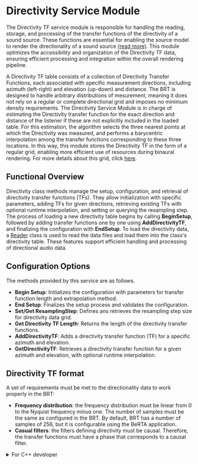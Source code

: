# Directivity Service Module

The Directivity TF service module is responsible for handling the reading, storage, and processing of the transfer functions of the directivity of a sound source. These functions are essential for enabling the source model to render the directionality of a sound source [(read more)](../source-models/directivity-source-model.md). This module optimizes the accessibility and organization of the Directivity TF data, ensuring efficient processing and integration within the overall rendering pipeline.

A Directivity TF table consists of a collection of Directivity Transfer Functions, each associated with specific measurement directions, including azimuth (left-right) and elevation (up-down) and distance. The BRT is designed to handle arbitrary distributions of mesurement, meaning it does not rely on a regular or complete directional grid and imposes no minimum density requirements. The Directivity Service Module is in charge of estimating the Directivity transfer function for the exact direction and distance of the listener if these are not explicitly included in the loaded table. For this estimation, the algorithm selects the three nearest points at which the Directivity was measured, and performs a barycentric interpolation among the transfer functions corresponding to these three locations. In this way, this module stores the Directivity TF in the form of a regular grid, enabling more efficient use of resources during binaural rendering. For more details about this grid, click [here](../../assets/technical-report/SONICOM_TR3.1_BRT%20REGULAR%20GRID%20DISTRIBUTION%20OF%20POINTS%20IN%20THE%20SPHERE%20USED%20BY%20THE%20BRT.pdf). 

<!--
## Architecture

<div style="border: 1px solid #000; padding: 10px; display: inline-block;">
    <img src="/BRT-Documentation/assets/sysmldiagrams/none.png" alt="HRTF offline process" style="display: block; margin: 0 auto;">
    <p style="text-align: center;">Directivity class diagram.</p>
</div>
-->

## Functional Overview

Directivity class methods manage the setup, configuration, and retrieval of directivity transfer functions (TFs). They allow initialization with specific parameters, adding TFs for given directions, retrieving existing TFs with optional runtime interpolation, and setting or querying the resampling step. The process of loading a new directivity table begins by calling **BeginSetup**, followed by adding transfer functions one by one using **AddDirectivityTF**, and finalizing the configuration with **EndSetup**. To load the directivity data, a [Reader](../readers/index.md) class is used to read the data files and load them into the class's directivity table. These features support efficient handling and processing of directional audio data.


## Configuration Options

The methods provided by this service are as follows.

- **Begin Setup**: Initializes the configuration with parameters for transfer function length and extrapolation method.  
- **End Setup**: Finalizes the setup process and validates the configuration.  
- **Set/Get ResamplingStep**: Defines ans retrieves the resampling step size for directivity data grid.  
- **Get Directivity TF Length**: Returns the length of the directivity transfer functions.  
- **AddDirectivityTF**: Adds a directivity transfer function (TF) for a specific azimuth and elevation.  
- **GetDirectivityTF**: Retrieves a directivity transfer function for a given azimuth and elevation, with optional runtime interpolation.  

## Directivity TF format

A set of requirements must be met to the directionality data to work properly in the BRT:

- **Frequency distribution**: the frequency distribution must be linear from 0 to the Nyquist frequency minus one. The number of samples must be the same as configured in the BRT. By default, BRT has a number of samples of 256, but it is configurable using the BeRTA application. 
- **Casual filters**: the filters defining directivity must be causal. Therefore, the transfer functions must have a phase that corresponds to a causal filter. 

<details>
<summary>For C++ developer</summary>
Section under construction
</details>